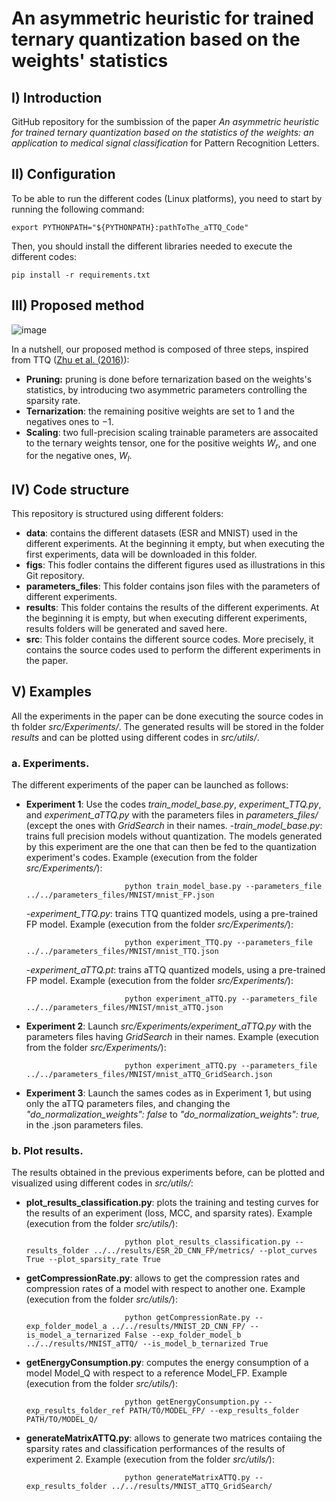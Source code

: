 # An asymmetric heuristic for trained ternary quantization based on the weights' statistics

## I) Introduction

GitHub repository for the sumbission of the paper *An asymmetric heuristic for trained ternary quantization based on the statistics of the weights: an application to medical signal classification* for Pattern Recognition Letters.

## II) Configuration

To be able to run the different codes (Linux platforms), you need to start by running the following command:

    export PYTHONPATH="${PYTHONPATH}:pathToThe_aTTQ_Code"

Then, you should install the different libraries needed to execute the different codes:

    pip install -r requirements.txt

## III) Proposed method

![image](https://github.com/attq-submission/aTTQ/blob/main/figs/MethodOverview.jpg) 

In a nutshell, our proposed method is composed of three steps, inspired from TTQ ([Zhu et al. (2016)](https://arxiv.org/abs/1612.01064)):
- **Pruning:** pruning is done before ternarization based on the weights's statistics, by introducing two asymmetric parameters controlling the sparsity rate.
- **Ternarization**: the remaining positive weights are set to $1$ and the negatives ones to $-1$.
- **Scaling**: two full-precision scaling trainable parameters are assocaited to the ternary weights tensor, one for the positive weights $W_r$, and one for the negative ones, $W_l$.

## IV) Code structure

This repository is structured using different folders:
- **data**: contains the different datasets (ESR and MNIST) used in the different experiments. At the beginning it empty, but when executing the first experiments, data will be downloaded in this folder.
- **figs**: This fodler contains the different figures used as illustrations in this Git repository.
- **parameters_files**: This folder contains json files with the parameters of different experiments.
- **results**: This folder contains the results of the different experiments. At the beginning it is empty, but when executing different experiments, results folders will be generated and saved here.
- **src**: This folder contains the different source codes. More precisely, it contains the source codes used to perform the different experiments in the paper. 

## V) Examples

All the experiments in the paper can be done executing the source codes in th folder *src/Experiments/*. The generated results will be stored in the folder *results* and can be plotted using different codes in *src/utils/*.

### a. Experiments.

The different experiments of the paper can be launched as follows:
- **Experiment 1**: Use the codes *train_model_base.py*, *experiment_TTQ.py*, and *experiment_aTTQ.py* with the parameters files in *parameters_files/* (except the ones with *GridSearch* in their names. 
    -*train_model_base.py*: trains full precision models without quantization. The models generated by this experiment are the one that can then be fed to the quantization experiment's codes. Example (execution from the folder *src/Experiments/*): 
    
                            python train_model_base.py --parameters_file ../../parameters_files/MNIST/mnist_FP.json
                            
    -*experiment_TTQ.py*: trains TTQ quantized models, using a pre-trained FP model. Example (execution from the folder *src/Experiments/*): 
    
                            python experiment_TTQ.py --parameters_file ../../parameters_files/MNIST/mnist_TTQ.json
                            
    -*experiment_aTTQ.pt*: trains aTTQ quantized models, using a pre-trained FP model. Example (execution from the folder *src/Experiments/*): 
    
                            python experiment_aTTQ.py --parameters_file ../../parameters_files/MNIST/mnist_aTTQ.json
                            
- **Experiment 2**: Launch *src/Experiments/experiment_aTTQ.py* with the parameters files having *GridSearch* in their names. Example (execution from the folder *src/Experiments/*): 

                            python experiment_aTTQ.py --parameters_file ../../parameters_files/MNIST/mnist_aTTQ_GridSearch.json
                            
- **Experiment 3**: Launch the sames codes as in Experiment 1, but using only the aTTQ parameters files, and changing the *"do_normalization_weights": false* to *"do_normalization_weights": true,* in the .json parameters files.
    
### b. Plot results.

The results obtained in the previous experiments before, can be plotted and visualized using different codes in *src/utils/*:
- **plot_results_classification.py**: plots the training and testing curves for the results of an experiment (loss, MCC, and sparsity rates). Example (execution from the folder *src/utils/*):

                            python plot_results_classification.py --results_folder ../../results/ESR_2D_CNN_FP/metrics/ --plot_curves True --plot_sparsity_rate True

- **getCompressionRate.py**: allows to get the compression rates and compression rates of a model with respect to another one. Example (execution from the folder *src/utils/*):

                            python getCompressionRate.py --exp_folder_model_a ../../results/MNIST_2D_CNN_FP/ --is_model_a_ternarized False --exp_folder_model_b ../../results/MNIST_aTTQ/ --is_model_b_ternarized True
  
- **getEnergyConsumption.py**: computes the energy consumption of a model Model_Q with respect to a reference Model_FP. Example (execution from the folder *src/utils/*):

                            python getEnergyConsumption.py --exp_results_folder_ref PATH/TO/MODEL_FP/ --exp_results_folder PATH/TO/MODEL_Q/

- **generateMatrixATTQ.py**: allows to generate two matrices contaiing the sparsity rates and classification performances of the results of experiment 2. Example (execution from the folder *src/utils/*):

                            python generateMatrixATTQ.py --exp_results_folder ../../results/MNIST_aTTQ_GridSearch/


